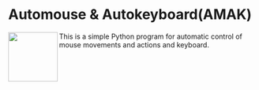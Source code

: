 # Automouse & Autokeyboard(AMAK)

<img src="../../blob/master/amak.ico" align="left" height="100">

This is a simple Python program for automatic control of mouse movements and actions and keyboard.
